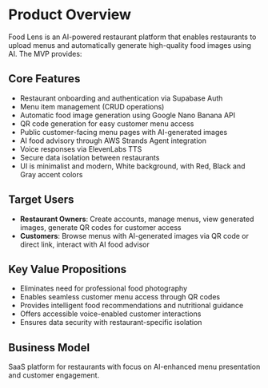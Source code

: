 # Product Overview

Food Lens is an AI-powered restaurant platform that enables restaurants to upload menus and automatically generate high-quality food images using AI. The MVP provides:

## Core Features
- Restaurant onboarding and authentication via Supabase Auth
- Menu item management (CRUD operations)
- Automatic food image generation using Google Nano Banana API
- QR code generation for easy customer menu access
- Public customer-facing menu pages with AI-generated images
- AI food advisory through AWS Strands Agent integration
- Voice responses via ElevenLabs TTS
- Secure data isolation between restaurants
- UI is minimalist and modern, White background, with Red, Black and Gray accent colors

## Target Users
- **Restaurant Owners**: Create accounts, manage menus, view generated images, generate QR codes for customer access
- **Customers**: Browse menus with AI-generated images via QR code or direct link, interact with AI food advisor

## Key Value Propositions
- Eliminates need for professional food photography
- Enables seamless customer menu access through QR codes
- Provides intelligent food recommendations and nutritional guidance
- Offers accessible voice-enabled customer interactions
- Ensures data security with restaurant-specific isolation

## Business Model
SaaS platform for restaurants with focus on AI-enhanced menu presentation and customer engagement.